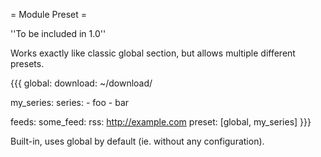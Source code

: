 = Module Preset =

''To be included in 1.0''

Works exactly like classic global section, but allows multiple different presets.

{{{
global:
  download: ~/download/

my_series:
  series:
    - foo
    - bar  

feeds:
  some_feed:
    rss: http://example.com
    preset: [global, my_series]
}}}

Built-in, uses global by default (ie. without any configuration).